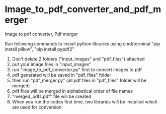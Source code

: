 # Image_to_pdf_converter_and_pdf_merger

Image to pdf converter, Pdf merger

Run following commands to install python libraries using cmd/terminal "pip install pillow", "pip install pypdf2"

1. Don't delete 2 folders ("input_images" and "pdf_files") attached
2. put your image files in "input_images"
3. run "image_to_pdf_convertor.py" first to convert images to pdf
4. pdf generated will be saved in "pdf_files" folder
5. then run "pdf_merger.py" (all pdf files in "pdf_files" folder will be merged)
6. pdf files will be merged in alphabetical order of file names
7. "merged_pdfs.pdf" file will be created
8. When you run the codes first time, two libraries will be installed which are used for conversion
